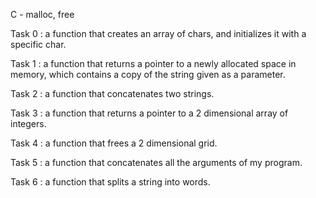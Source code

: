  C - malloc, free

Task 0 : a function that creates an array of chars, and initializes it with a specific char.


Task 1 : a function that returns a pointer to a newly allocated space in memory, which contains a copy of the string given as a parameter.


Task 2 : a function that concatenates two strings.


Task 3 : a function that returns a pointer to a 2 dimensional array of integers.


Task 4 : a function that frees a 2 dimensional grid.


Task 5 : a function that concatenates all the arguments of my program.


Task 6 : a function that splits a string into words.
